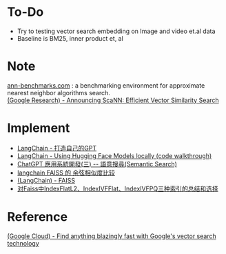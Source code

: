 # To-Do
- Try to testing vector search embedding on Image and video et.al data
- Baseline is BM25, inner product et, al 

# Note
[ann-benchmarks.com](https://ann-benchmarks.com/index.html) : a benchmarking environment for approximate nearest neighbor algorithms search.  
[(Google Research) - Announcing ScaNN: Efficient Vector Similarity Search](https://ai.googleblog.com/2020/07/announcing-scann-efficient-vector.html)  

# Implement
- [LangChain - 打造自己的GPT](https://zhuanlan.zhihu.com/p/619470408)
- [LangChain - Using Hugging Face Models locally (code walkthrough)](https://www.youtube.com/watch?v=Kn7SX2Mx_Jk)
- [ChatGPT 應用系統開發(三) -- 語意搜尋(Semantic Search)](https://ithelp.ithome.com.tw/articles/10312610?sc=rss.qu)
- [langchain FAISS 的 余弦相似度比较](https://blog.csdn.net/weixin_43913406/article/details/131215407)
- [(LangChain) - FAISS](https://python.langchain.com/docs/modules/data_connection/vectorstores/integrations/faiss)
- [对Faiss中IndexFlatL2、IndexIVFFlat、IndexIVFPQ三种索引的总结和选择](https://blog.csdn.net/qysh123/article/details/118565275)

# Reference
[(Google Cloud) - Find anything blazingly fast with Google's vector search technology](https://cloud.google.com/blog/topics/developers-practitioners/find-anything-blazingly-fast-googles-vector-search-technology)  
